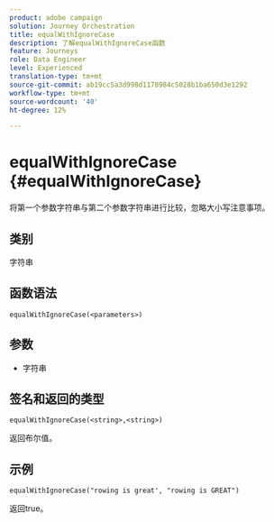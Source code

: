 ```yaml
---
product: adobe campaign
solution: Journey Orchestration
title: equalWithIgnoreCase
description: 了解equalWithIgnoreCase函数
feature: Journeys
role: Data Engineer
level: Experienced
translation-type: tm+mt
source-git-commit: ab19cc5a3d998d1178984c5028b1ba650d3e1292
workflow-type: tm+mt
source-wordcount: '40'
ht-degree: 12%

---
```



# equalWithIgnoreCase {#equalWithIgnoreCase}

将第一个参数字符串与第二个参数字符串进行比较，忽略大小写注意事项。

## 类别

字符串

## 函数语法

`equalWithIgnoreCase(<parameters>)`

## 参数

* 字符串

## 签名和返回的类型

`equalWithIgnoreCase(<string>,<string>)`

返回布尔值。

## 示例

`equalWithIgnoreCase("rowing is great', "rowing is GREAT")`

返回true。
